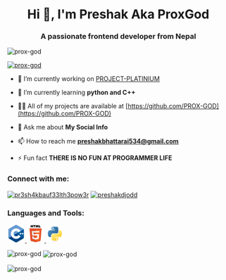 <h1 align="center">Hi 👋, I'm Preshak Aka ProxGod</h1>
<h3 align="center">A passionate frontend developer from Nepal</h3>

<p align="left"> <img src="https://komarev.com/ghpvc/?username=prox-god&label=Profile%20views&color=0e75b6&style=flat" alt="prox-god" /> </p>

<p align="left"> <a href="https://github.com/ryo-ma/github-profile-trophy"><img src="https://github-profile-trophy.vercel.app/?username=prox-god" alt="prox-god" /></a> </p>

- 🔭 I’m currently working on [PROJECT-PLATINIUM](https://github.com/PROX-GOD/PROJECT-PLATINIUM)

- 🌱 I’m currently learning **python and C++**

- 👨‍💻 All of my projects are available at [https://github.com/PROX-GOD](https://github.com/PROX-GOD)

- 💬 Ask me about **My Social Info**

- 📫 How to reach me **preshakbhattarai534@gmail.com**

- ⚡ Fun fact **THERE IS NO FUN AT PROGRAMMER LIFE**

<h3 align="left">Connect with me:</h3>
<p align="left">
<a href="https://fb.com/pr3sh4kbauf33lth3pow3r" target="blank"><img align="center" src="https://raw.githubusercontent.com/rahuldkjain/github-profile-readme-generator/master/src/images/icons/Social/facebook.svg" alt="pr3sh4kbauf33lth3pow3r" height="30" width="40" /></a>
<a href="https://instagram.com/preshakdjodd" target="blank"><img align="center" src="https://raw.githubusercontent.com/rahuldkjain/github-profile-readme-generator/master/src/images/icons/Social/instagram.svg" alt="preshakdjodd" height="30" width="40" /></a>
</p>

<h3 align="left">Languages and Tools:</h3>
<p align="left"> <a href="https://www.w3schools.com/cpp/" target="_blank" rel="noreferrer"> <img src="https://raw.githubusercontent.com/devicons/devicon/master/icons/cplusplus/cplusplus-original.svg" alt="cplusplus" width="40" height="40"/> </a> <a href="https://www.w3.org/html/" target="_blank" rel="noreferrer"> <img src="https://raw.githubusercontent.com/devicons/devicon/master/icons/html5/html5-original-wordmark.svg" alt="html5" width="40" height="40"/> </a> <a href="https://www.python.org" target="_blank" rel="noreferrer"> <img src="https://raw.githubusercontent.com/devicons/devicon/master/icons/python/python-original.svg" alt="python" width="40" height="40"/> </a> </p>

<p><img align="left" src="https://github-readme-stats.vercel.app/api/top-langs?username=prox-god&show_icons=true&locale=en&layout=compact" alt="prox-god" /></p>

<p>&nbsp;<img align="center" src="https://github-readme-stats.vercel.app/api?username=prox-god&show_icons=true&locale=en" alt="prox-god" /></p>

<p><img align="center" src="https://github-readme-streak-stats.herokuapp.com/?user=prox-god&" alt="prox-god" /></p>
